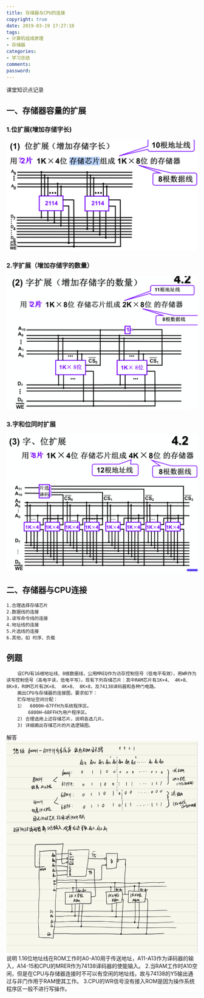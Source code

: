 ```yaml
---
title: 存储器与CPU的连接
copyright: true
date: 2019-03-19 17:27:18
tags: 
- 计算机组成原理
- 存储器
categories: 
- 学习总结
comments: 
password: 
---
```


课堂知识点记录
## 一、存储器容量的扩展

### 1.位扩展(增加存储字长)
<img src="https://raw.githubusercontent.com/sxz799/blog_tuchuang/master/img/old/20190319173054.png" width="600px" />

### 2.字扩展（增加存储字的数量）
<img src="https://raw.githubusercontent.com/sxz799/blog_tuchuang/master/img/old/20190319173301.png" width="600px" />

### 3.字和位同时扩展
<img src="https://raw.githubusercontent.com/sxz799/blog_tuchuang/master/img/old/20190319173429.png" width="600px" />

## 二、存储器与CPU连接
	1.合理选择存储芯片
	2.数据线的连接
	3.读写命令线的连接
	4.地址线的连接
	5.片选线的连接
	6.其他，如 时序、负载
## 例题
```
	设CPU有16根地址线、8根数据线，公用MREQ作为访存控制信号（低电平有效），用WR作为读写控制信号（高电平读，低电平写）。现有下列存储芯片：其中RAM芯片有1K×4、 4K×8、 8K×8，ROM芯片有2K×8、 4K×8、 8K×8，及74138译码器和各种门电路。
	画出CPU与存储器的连接图，要求如下：
	贮存地址空间分配：
	1）	6000H~67FFH为系统程序区。
		6800H~6BFFH为用户程序区。
	2) 合理选用上述存储芯片，说明各选几片。
	3) 详细画出存储芯片的片选逻辑图。
```
解答
<img src="https://raw.githubusercontent.com/sxz799/blog_tuchuang/master/img/old/IMG_0260FF5CA11A-1.jpeg" width="600px" />
说明
1.16位地址线在ROM工作时A0-A10用于传送地址，A11-A13作为译码器的输入，A14-15和CPU的MRER作为74138译码器的使能输入。
2.当RAM工作时A10空闲，但是在CPU与存储器连接时不可以有空闲的地址线，故与74138的Y5输出通过与非门作用于RAM使其工作。
3.CPU的WR信号没有接入ROM是因为操作系统程序区一般不进行写操作。
